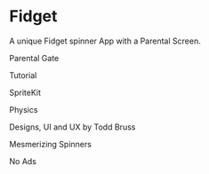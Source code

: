 # Fidget
A unique Fidget spinner App with a Parental Screen.

Parental Gate

Tutorial

SpriteKit

Physics

Designs, UI and UX by Todd Bruss

Mesmerizing Spinners

No Ads
